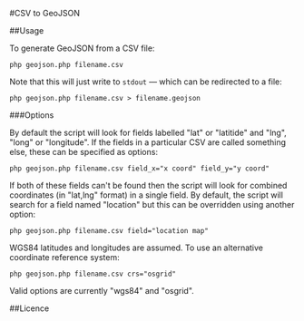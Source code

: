 #CSV to GeoJSON

##Usage

To generate GeoJSON from a CSV file:

	php geojson.php filename.csv

Note that this will just write to `stdout` — which can be redirected to a file:

	php geojson.php filename.csv > filename.geojson


###Options

By default the script will look for fields labelled "lat" or "latitide" and "lng", "long" or "longitude". If the fields in a particular CSV are called something else, these can be specified as options:

	php geojson.php filename.csv field_x="x coord" field_y="y coord"

If both of these fields can't be found then the script will look for combined coordinates (in "lat,lng" format) in a single field. By default, the script will search for a field named "location" but this can be overridden using another option:

	php geojson.php filename.csv field="location map"

WGS84 latitudes and longitudes are assumed. To use an alternative coordinate reference system:

	php geojson.php filename.csv crs="osgrid"

Valid options are currently "wgs84" and "osgrid".


##Licence
